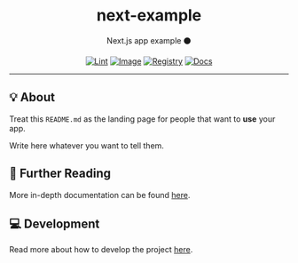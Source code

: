 <h1 align="center">next-example</h1>

<div align="center">

Next.js app example ⚫

[![Lint](https://github.com/quickplates/next-example/actions/workflows/lint.yaml/badge.svg)](https://github.com/quickplates/next-example/actions/workflows/lint.yaml)
[![Image](https://github.com/quickplates/next-example/actions/workflows/image.yaml/badge.svg)](https://github.com/quickplates/next-example/actions/workflows/image.yaml)
[![Registry](https://github.com/quickplates/next-example/actions/workflows/registry.yaml/badge.svg)](https://github.com/quickplates/next-example/actions/workflows/registry.yaml)
[![Docs](https://github.com/quickplates/next-example/actions/workflows/docs.yaml/badge.svg)](https://github.com/quickplates/next-example/actions/workflows/docs.yaml)

</div>

---

## 💡 About

Treat this `README.md` as the landing page for people
that want to **use** your app.

Write here whatever you want to tell them.

## 📄 Further Reading

More in-depth documentation can be found
[here](https://quickplates.github.io/next-example).

## 💻 Development

Read more about how to develop the project
[here](https://github.com/quickplates/next-example/blob/main/CONTRIBUTING.md).
